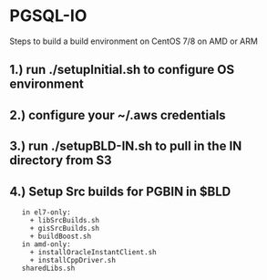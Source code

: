 # PGSQL-IO

Steps to build a build environment on CentOS 7/8 on AMD or ARM

## 1.) run ./setupInitial.sh to configure OS environment

## 2.) configure your ~/.aws credentials

## 3.) run ./setupBLD-IN.sh to pull in the IN directory from S3

## 4.) Setup Src builds for PGBIN in $BLD
       in el7-only:
         + libSrcBuilds.sh
         + gisSrcBuilds.sh
         + buildBoost.sh
       in amd-only:
         + installOracleInstantClient.sh
         + installCppDriver.sh
       sharedLibs.sh

